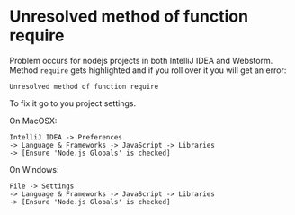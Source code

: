# Unresolved method of function require

Problem occurs for nodejs projects in both IntelliJ IDEA and Webstorm.
Method `require` gets highlighted and if you roll over it you will get an error:
```
Unresolved method of function require
```

To fix it go to you project settings.

On MacOSX:
```
IntelliJ IDEA -> Preferences
-> Language & Frameworks -> JavaScript -> Libraries
-> [Ensure 'Node.js Globals' is checked]
```

On Windows:
```
File -> Settings
-> Language & Frameworks -> JavaScript -> Libraries
-> [Ensure 'Node.js Globals' is checked]
```
